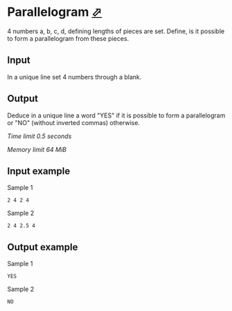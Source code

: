 # Parallelogram [⬀](https://www.e-olymp.com/en/contests/8947/problems/77345)

4 numbers a, b, c, d, defining lengths of pieces are set. Define, is it possible to form a parallelogram from these pieces.

## Input

In a unique line set 4 numbers through a blank.

## Output

Deduce in a unique line a word "YES" if it is possible to form a parallelogram or "NO" (without inverted commas) otherwise.

_Time limit 0.5 seconds_

_Memory limit 64 MiB_

## Input example

Sample 1
```
2 4 2 4
```

Sample 2
```
2 4 2.5 4
```

## Output example

Sample 1
```
YES
```

Sample 2
```
NO
```
